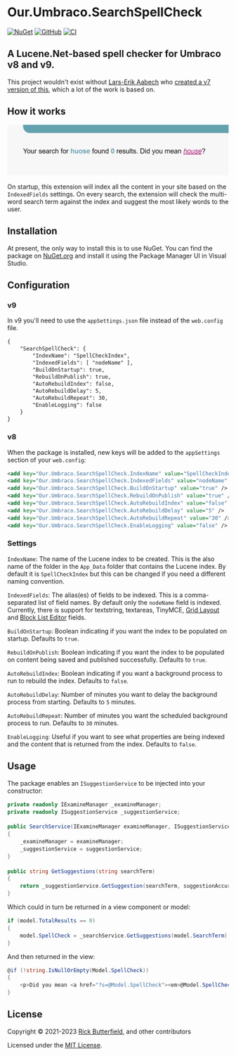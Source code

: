 # Our.Umbraco.SearchSpellCheck 
[![NuGet](https://img.shields.io/nuget/v/Our.Umbraco.SearchSpellCheck.svg)](https://www.nuget.org/packages/Our.Umbraco.SearchSpellCheck/)
[![GitHub](https://img.shields.io/github/license/rickbutterfield/Our.Umbraco.SearchSpellCheck)](https://github.com/rickbutterfield/Our.Umbraco.SearchSpellCheck/blob/main/LICENSE)
[![CI](https://github.com/rickbutterfield/Our.Umbraco.SearchSpellCheck/actions/workflows/ci.yml/badge.svg)](https://github.com/rickbutterfield/Our.Umbraco.SearchSpellCheck/actions/workflows/ci.yml)

## A Lucene.Net-based spell checker for Umbraco v8 and v9.

This project wouldn't exist without [Lars-Erik Aabech](https://github.com/lars-erik) who [created a v7 version of this](https://blog.aabech.no/archive/building-a-spell-checker-for-search-in-umbraco/), which a lot of the work is based on.

## How it works
![alt text](docs/img/screenshot.png?raw=true "A search result, with a misspelt version of the word 'house'. It is being suggested to the user to instead search for the correct spelling of the word.")

On startup, this extension will index all the content in your site based on the `IndexedFields` settings. On every search, the extension will check the multi-word search term against the index and suggest the most likely words to the user.

## Installation
At present, the only way to install this is to use NuGet. You can find the package on [NuGet.org](https://www.nuget.org/packages/Our.Umbraco.SearchSpellCheck/) and install it using the Package Manager UI in Visual Studio.

## Configuration
### v9
In v9 you'll need to use the `appSettings.json` file instead of the `web.config` file.
```
{
    "SearchSpellCheck": {
        "IndexName": "SpellCheckIndex",
        "IndexedFields": [ "nodeName" ],
        "BuildOnStartup": true,
        "RebuildOnPublish": true,
        "AutoRebuildIndex": false,
        "AutoRebuildDelay": 5,
        "AutoRebuildRepeat": 30,
        "EnableLogging": false
    }
}
```

### v8
When the package is installed, new keys will be added to the `appSettings` section of your `web.config`:
```xml
<add key="Our.Umbraco.SearchSpellCheck.IndexName" value="SpellCheckIndex" />
<add key="Our.Umbraco.SearchSpellCheck.IndexedFields" value="nodeName" />
<add key="Our.Umbraco.SearchSpellCheck.BuildOnStartup" value="true" />
<add key="Our.Umbraco.SearchSpellCheck.RebuildOnPublish" value="true" />
<add key="Our.Umbraco.SearchSpellCheck.AutoRebuildIndex" value="false" />
<add key="Our.Umbraco.SearchSpellCheck.AutoRebuildDelay" value="5" />
<add key="Our.Umbraco.SearchSpellCheck.AutoRebuildRepeat" value="30" />
<add key="Our.Umbraco.SearchSpellCheck.EnableLogging" value="false" />
```

### Settings
`IndexName`: The name of the Lucene index to be created. This is the also name of the folder in the `App_Data` folder that contains the Lucene index. By default it is `SpellCheckIndex` but this can be changed if you need a different naming convention.

`IndexedFields`: The alias(es) of fields to be indexed. This is a comma-separated list of field names. By default only the `nodeName` field is indexed. Currently, there is support for textstring, textareas, TinyMCE, [Grid Layout](https://our.umbraco.com/Documentation/Fundamentals/Backoffice/property-editors/built-in-property-editors/Grid-Layout/) and [Block List Editor](https://our.umbraco.com/Documentation/Fundamentals/Backoffice/property-editors/built-in-property-editors/Block-List-Editor/) fields.

`BuildOnStartup`: Boolean indicating if you want the index to be populated on startup. Defaults to `true`.

`RebuildOnPublish`: Boolean indicating if you want the index to be populated on content being saved and published successfully. Defaults to `true`.

`AutoRebuildIndex`: Boolean indicating if you want a background process to run to rebuild the index. Defaults to `false`.

`AutoRebuildDelay`: Number of minutes you want to delay the background process from starting. Defaults to `5` minutes.

`AutoRebuildRepeat`: Number of minutes you want the scheduled background process to run. Defaults to `30` minutes.

`EnableLogging`: Useful if you want to see what properties are being indexed and the content that is returned from the index. Defaults to `false`.

## Usage
The package enables an `ISuggestionService` to be injected into your constructor:
```cs
private readonly IExamineManager _examineManager;
private readonly ISuggestionService _suggestionService;

public SearchService(IExamineManager examineManager, ISuggestionService suggestionService)
{
    _examineManager = examineManager;
    _suggestionService = suggestionService;
}

public string GetSuggestions(string searchTerm)
{
    return _suggestionService.GetSuggestion(searchTerm, suggestionAccuracy: 0.25f);
}
```

Which could in turn be returned in a view component or model:
```cs
if (model.TotalResults == 0)
{
    model.SpellCheck = _searchService.GetSuggestions(model.SearchTerm);
}
```

And then returned in the view:
```cs
@if (!string.IsNullOrEmpty(Model.SpellCheck))
{
    <p>Did you mean <a href="?s=@Model.SpellCheck"><em>@Model.SpellCheck</em></a>?</p>
}
```

## License
Copyright &copy; 2021-2023 [Rick Butterfield](https://rickbutterfield.com), and other contributors

Licensed under the [MIT License](LICENSE.md).
